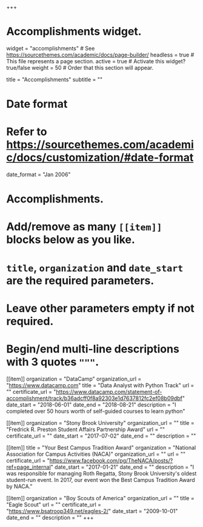 +++
# Accomplishments widget.
widget = "accomplishments"  # See https://sourcethemes.com/academic/docs/page-builder/
headless = true  # This file represents a page section.
active = true  # Activate this widget? true/false
weight = 50  # Order that this section will appear.

title = "Accomplish&shy;ments"
subtitle = ""

# Date format
#   Refer to https://sourcethemes.com/academic/docs/customization/#date-format
date_format = "Jan 2006"

# Accomplishments.
#   Add/remove as many `[[item]]` blocks below as you like.
#   `title`, `organization` and `date_start` are the required parameters.
#   Leave other parameters empty if not required.
#   Begin/end multi-line descriptions with 3 quotes `"""`.


[[item]]
  organization = "DataCamp"
  organization_url = "https://www.datacamp.com"
  title = "Data Analyst with Python Track"
  url = ""
  certificate_url = "https://www.datacamp.com/statement-of-accomplishment/track/b36adcff0f8a92303e1d7637812fc2ef08b09dbf"
  date_start = "2018-06-01"
  date_end = "2018-08-21"
  description = "I completed over 50 hours worth of self-guided courses to learn python"

[[item]]
  organization = "Stony Brook University"
  organization_url = ""
  title = "Fredrick R. Preston Student Affairs Partnership Award"
  url = ""
  certificate_url = ""
  date_start = "2017-07-02"
  date_end = ""
  description = ""
  
[[item]]
  title = "Your Best Campus Tradition Award"
  organization = "National Association for Campus Activities (NACA)"
  organization_url = ""
  url = ""
  certificate_url = "https://www.facebook.com/pg/TheNACA/posts/?ref=page_internal"
  date_start = "2017-01-21"
  date_end = ""
  description = "I was responsible for managing Roth Regatta, Stony Brook University's oldest student-run event. In 2017, our event won the Best Campus Tradition Award by NACA."

[[item]]
  organization = "Boy Scouts of America"
  organization_url = ""
  title = "Eagle Scout"
  url = ""
  certificate_url = "https://www.bsatroop349.net/eagles-2/"
  date_start = "2009-10-01"
  date_end = ""
  description = ""
+++
